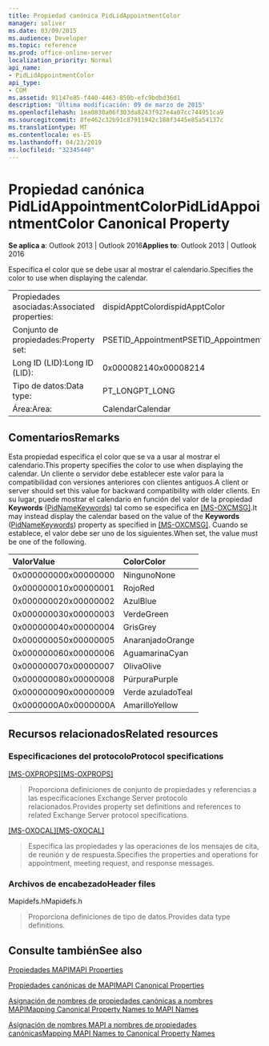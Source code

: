 ```yaml
---
title: Propiedad canónica PidLidAppointmentColor
manager: soliver
ms.date: 03/09/2015
ms.audience: Developer
ms.topic: reference
ms.prod: office-online-server
localization_priority: Normal
api_name:
- PidLidAppointmentColor
api_type:
- COM
ms.assetid: 91147e85-f440-4463-850b-efc9bdbd36d1
description: 'Última modificación: 09 de marzo de 2015'
ms.openlocfilehash: 1ea0830a06f303da8243f927e4a07cc744951ca9
ms.sourcegitcommit: 8fe462c32b91c87911942c188f3445e85a54137c
ms.translationtype: MT
ms.contentlocale: es-ES
ms.lasthandoff: 04/23/2019
ms.locfileid: "32345440"
---
```

# <a name="pidlidappointmentcolor-canonical-property"></a><span data-ttu-id="b0b9a-103">Propiedad canónica PidLidAppointmentColor</span><span class="sxs-lookup"><span data-stu-id="b0b9a-103">PidLidAppointmentColor Canonical Property</span></span>

  
  
<span data-ttu-id="b0b9a-104">**Se aplica a**: Outlook 2013 | Outlook 2016</span><span class="sxs-lookup"><span data-stu-id="b0b9a-104">**Applies to**: Outlook 2013 | Outlook 2016</span></span> 
  
<span data-ttu-id="b0b9a-105">Especifica el color que se debe usar al mostrar el calendario.</span><span class="sxs-lookup"><span data-stu-id="b0b9a-105">Specifies the color to use when displaying the calendar.</span></span>
  
|||
|:-----|:-----|
|<span data-ttu-id="b0b9a-106">Propiedades asociadas:</span><span class="sxs-lookup"><span data-stu-id="b0b9a-106">Associated properties:</span></span>  <br/> |<span data-ttu-id="b0b9a-107">dispidApptColor</span><span class="sxs-lookup"><span data-stu-id="b0b9a-107">dispidApptColor</span></span>  <br/> |
|<span data-ttu-id="b0b9a-108">Conjunto de propiedades:</span><span class="sxs-lookup"><span data-stu-id="b0b9a-108">Property set:</span></span>  <br/> |<span data-ttu-id="b0b9a-109">PSETID_Appointment</span><span class="sxs-lookup"><span data-stu-id="b0b9a-109">PSETID_Appointment</span></span>  <br/> |
|<span data-ttu-id="b0b9a-110">Long ID (LID):</span><span class="sxs-lookup"><span data-stu-id="b0b9a-110">Long ID (LID):</span></span>  <br/> |<span data-ttu-id="b0b9a-111">0x00008214</span><span class="sxs-lookup"><span data-stu-id="b0b9a-111">0x00008214</span></span>  <br/> |
|<span data-ttu-id="b0b9a-112">Tipo de datos:</span><span class="sxs-lookup"><span data-stu-id="b0b9a-112">Data type:</span></span>  <br/> |<span data-ttu-id="b0b9a-113">PT_LONG</span><span class="sxs-lookup"><span data-stu-id="b0b9a-113">PT_LONG</span></span>  <br/> |
|<span data-ttu-id="b0b9a-114">Área:</span><span class="sxs-lookup"><span data-stu-id="b0b9a-114">Area:</span></span>  <br/> |<span data-ttu-id="b0b9a-115">Calendar</span><span class="sxs-lookup"><span data-stu-id="b0b9a-115">Calendar</span></span>  <br/> |
   
## <a name="remarks"></a><span data-ttu-id="b0b9a-116">Comentarios</span><span class="sxs-lookup"><span data-stu-id="b0b9a-116">Remarks</span></span>

<span data-ttu-id="b0b9a-117">Esta propiedad especifica el color que se va a usar al mostrar el calendario.</span><span class="sxs-lookup"><span data-stu-id="b0b9a-117">This property specifies the color to use when displaying the calendar.</span></span> <span data-ttu-id="b0b9a-118">Un cliente o servidor debe establecer este valor para la compatibilidad con versiones anteriores con clientes antiguos.</span><span class="sxs-lookup"><span data-stu-id="b0b9a-118">A client or server should set this value for backward compatibility with older clients.</span></span> <span data-ttu-id="b0b9a-119">En su lugar, puede mostrar el calendario en función del valor de la propiedad **Keywords** ([PidNameKeywords](pidnamekeywords-canonical-property.md)) tal como se especifica en [[MS-OXCMSG]](https://msdn.microsoft.com/library/7fd7ec40-deec-4c06-9493-1bc06b349682%28Office.15%29.aspx).</span><span class="sxs-lookup"><span data-stu-id="b0b9a-119">It may instead display the calendar based on the value of the **Keywords** ([PidNameKeywords](pidnamekeywords-canonical-property.md)) property as specified in [[MS-OXCMSG]](https://msdn.microsoft.com/library/7fd7ec40-deec-4c06-9493-1bc06b349682%28Office.15%29.aspx).</span></span> <span data-ttu-id="b0b9a-120">Cuando se establece, el valor debe ser uno de los siguientes.</span><span class="sxs-lookup"><span data-stu-id="b0b9a-120">When set, the value must be one of the following.</span></span>
  
|<span data-ttu-id="b0b9a-121">**Valor**</span><span class="sxs-lookup"><span data-stu-id="b0b9a-121">**Value**</span></span>|<span data-ttu-id="b0b9a-122">**Color**</span><span class="sxs-lookup"><span data-stu-id="b0b9a-122">**Color**</span></span>|
|:-----|:-----|
|<span data-ttu-id="b0b9a-123">0x00000000</span><span class="sxs-lookup"><span data-stu-id="b0b9a-123">0x00000000</span></span>  <br/> |<span data-ttu-id="b0b9a-124">Ninguno</span><span class="sxs-lookup"><span data-stu-id="b0b9a-124">None</span></span>  <br/> |
|<span data-ttu-id="b0b9a-125">0x00000001</span><span class="sxs-lookup"><span data-stu-id="b0b9a-125">0x00000001</span></span>  <br/> |<span data-ttu-id="b0b9a-126">Rojo</span><span class="sxs-lookup"><span data-stu-id="b0b9a-126">Red</span></span>  <br/> |
|<span data-ttu-id="b0b9a-127">0x00000002</span><span class="sxs-lookup"><span data-stu-id="b0b9a-127">0x00000002</span></span>  <br/> |<span data-ttu-id="b0b9a-128">Azul</span><span class="sxs-lookup"><span data-stu-id="b0b9a-128">Blue</span></span>  <br/> |
|<span data-ttu-id="b0b9a-129">0x00000003</span><span class="sxs-lookup"><span data-stu-id="b0b9a-129">0x00000003</span></span>  <br/> |<span data-ttu-id="b0b9a-130">Verde</span><span class="sxs-lookup"><span data-stu-id="b0b9a-130">Green</span></span>  <br/> |
|<span data-ttu-id="b0b9a-131">0x00000004</span><span class="sxs-lookup"><span data-stu-id="b0b9a-131">0x00000004</span></span>  <br/> |<span data-ttu-id="b0b9a-132">Gris</span><span class="sxs-lookup"><span data-stu-id="b0b9a-132">Grey</span></span>  <br/> |
|<span data-ttu-id="b0b9a-133">0x00000005</span><span class="sxs-lookup"><span data-stu-id="b0b9a-133">0x00000005</span></span>  <br/> |<span data-ttu-id="b0b9a-134">Anaranjado</span><span class="sxs-lookup"><span data-stu-id="b0b9a-134">Orange</span></span>  <br/> |
|<span data-ttu-id="b0b9a-135">0x00000006</span><span class="sxs-lookup"><span data-stu-id="b0b9a-135">0x00000006</span></span>  <br/> |<span data-ttu-id="b0b9a-136">Aguamarina</span><span class="sxs-lookup"><span data-stu-id="b0b9a-136">Cyan</span></span>  <br/> |
|<span data-ttu-id="b0b9a-137">0x00000007</span><span class="sxs-lookup"><span data-stu-id="b0b9a-137">0x00000007</span></span>  <br/> |<span data-ttu-id="b0b9a-138">Oliva</span><span class="sxs-lookup"><span data-stu-id="b0b9a-138">Olive</span></span>  <br/> |
|<span data-ttu-id="b0b9a-139">0x00000008</span><span class="sxs-lookup"><span data-stu-id="b0b9a-139">0x00000008</span></span>  <br/> |<span data-ttu-id="b0b9a-140">Púrpura</span><span class="sxs-lookup"><span data-stu-id="b0b9a-140">Purple</span></span>  <br/> |
|<span data-ttu-id="b0b9a-141">0x00000009</span><span class="sxs-lookup"><span data-stu-id="b0b9a-141">0x00000009</span></span>  <br/> |<span data-ttu-id="b0b9a-142">Verde azulado</span><span class="sxs-lookup"><span data-stu-id="b0b9a-142">Teal</span></span>  <br/> |
|<span data-ttu-id="b0b9a-143">0x0000000A</span><span class="sxs-lookup"><span data-stu-id="b0b9a-143">0x0000000A</span></span>  <br/> |<span data-ttu-id="b0b9a-144">Amarillo</span><span class="sxs-lookup"><span data-stu-id="b0b9a-144">Yellow</span></span>  <br/> |
   
## <a name="related-resources"></a><span data-ttu-id="b0b9a-145">Recursos relacionados</span><span class="sxs-lookup"><span data-stu-id="b0b9a-145">Related resources</span></span>

### <a name="protocol-specifications"></a><span data-ttu-id="b0b9a-146">Especificaciones del protocolo</span><span class="sxs-lookup"><span data-stu-id="b0b9a-146">Protocol specifications</span></span>

<span data-ttu-id="b0b9a-147">[[MS-OXPROPS]](https://msdn.microsoft.com/library/f6ab1613-aefe-447d-a49c-18217230b148%28Office.15%29.aspx)</span><span class="sxs-lookup"><span data-stu-id="b0b9a-147">[[MS-OXPROPS]](https://msdn.microsoft.com/library/f6ab1613-aefe-447d-a49c-18217230b148%28Office.15%29.aspx)</span></span>
  
> <span data-ttu-id="b0b9a-148">Proporciona definiciones de conjunto de propiedades y referencias a las especificaciones Exchange Server protocolo relacionados.</span><span class="sxs-lookup"><span data-stu-id="b0b9a-148">Provides property set definitions and references to related Exchange Server protocol specifications.</span></span>
    
<span data-ttu-id="b0b9a-149">[[MS-OXOCAL]](https://msdn.microsoft.com/library/09861fde-c8e4-4028-9346-e7c214cfdba1%28Office.15%29.aspx)</span><span class="sxs-lookup"><span data-stu-id="b0b9a-149">[[MS-OXOCAL]](https://msdn.microsoft.com/library/09861fde-c8e4-4028-9346-e7c214cfdba1%28Office.15%29.aspx)</span></span>
  
> <span data-ttu-id="b0b9a-150">Especifica las propiedades y las operaciones de los mensajes de cita, de reunión y de respuesta.</span><span class="sxs-lookup"><span data-stu-id="b0b9a-150">Specifies the properties and operations for appointment, meeting request, and response messages.</span></span>
    
### <a name="header-files"></a><span data-ttu-id="b0b9a-151">Archivos de encabezado</span><span class="sxs-lookup"><span data-stu-id="b0b9a-151">Header files</span></span>

<span data-ttu-id="b0b9a-152">Mapidefs.h</span><span class="sxs-lookup"><span data-stu-id="b0b9a-152">Mapidefs.h</span></span>
  
> <span data-ttu-id="b0b9a-153">Proporciona definiciones de tipo de datos.</span><span class="sxs-lookup"><span data-stu-id="b0b9a-153">Provides data type definitions.</span></span>
    
## <a name="see-also"></a><span data-ttu-id="b0b9a-154">Consulte también</span><span class="sxs-lookup"><span data-stu-id="b0b9a-154">See also</span></span>



[<span data-ttu-id="b0b9a-155">Propiedades MAPI</span><span class="sxs-lookup"><span data-stu-id="b0b9a-155">MAPI Properties</span></span>](mapi-properties.md)
  
[<span data-ttu-id="b0b9a-156">Propiedades canónicas de MAPI</span><span class="sxs-lookup"><span data-stu-id="b0b9a-156">MAPI Canonical Properties</span></span>](mapi-canonical-properties.md)
  
[<span data-ttu-id="b0b9a-157">Asignación de nombres de propiedades canónicas a nombres MAPI</span><span class="sxs-lookup"><span data-stu-id="b0b9a-157">Mapping Canonical Property Names to MAPI Names</span></span>](mapping-canonical-property-names-to-mapi-names.md)
  
[<span data-ttu-id="b0b9a-158">Asignación de nombres MAPI a nombres de propiedades canónicas</span><span class="sxs-lookup"><span data-stu-id="b0b9a-158">Mapping MAPI Names to Canonical Property Names</span></span>](mapping-mapi-names-to-canonical-property-names.md)

